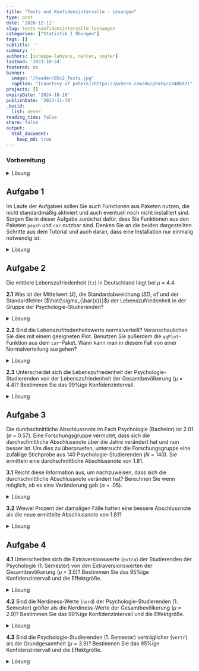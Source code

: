 ```yaml
---
title: "Tests und Konfidenzintervalle - Lösungen" 
type: post
date: '2020-12-11' 
slug: tests-konfidenzintervalle-loesungen
categories: ["Statistik I Übungen"] 
tags: [] 
subtitle: ''
summary: '' 
authors: [scheppa-lahyani, nehler, vogler] 
lastmod: '2023-10-24'
featured: no
banner:
  image: "/header/BSc2_Tests.jpg"
  caption: "[Courtesy of pxhere](https://pxhere.com/de/photo/1240882)"
projects: []
expiryDate: '2024-10-10'
publishDate: '2023-11-30'
_build:
  list: never
reading_time: false
share: false
output:
  html_document:
    keep_md: true
---
```


### Vorbereitung

<details><summary>Lösung</summary>

Laden Sie zunächst den Datensatz `fb23` von der pandar-Website. Alternativ können Sie die fertige R-Daten-Datei [<i class="fas fa-download"></i> hier herunterladen](/daten/fb23.rda). Beachten Sie in jedem Fall, dass die [Ergänzungen im Datensatz](/lehre/statistik-i/tests-konfidenzintervalle/#prep) vorausgesetzt werden. Die Bedeutung der einzelnen Variablen und ihre Antwortkategorien können Sie dem Dokument [Variablenübersicht](/lehre/statistik-i/variablen.pdf) entnehmen.


```r
#### Was bisher geschah: ----

# Daten laden
load(url('https://pandar.netlify.app/daten/fb23.rda'))

# Nominalskalierte Variablen in Faktoren verwandeln
fb23$hand_factor <- factor(fb23$hand,
                           levels = 1:2,
                           labels = c("links", "rechts"))

fb23$fach <- factor(fb23$fach,
                    levels = 1:5,
                    labels = c('Allgemeine', 'Biologische', 'Entwicklung',
                               'Klinische', 'Diag./Meth.'))

fb23$ziel <- factor(fb23$ziel,
                    levels = 1:4,
                    labels = c("Wirtschaft", "Therapie", "Forschung", "Andere"))

fb23$wohnen <- factor(fb23$wohnen, 
                      levels = 1:4, 
                      labels = c("WG", "bei Eltern", "alleine", "sonstiges"))

# Weitere Standardisierugen
fb23$nerd_std <- scale(fb23$nerd)
fb23$neuro_std <- scale(fb23$neuro)
```

Prüfen Sie zur Sicherheit, ob alles funktioniert hat:


```r
dim(fb23)
```

```
## [1] 179  43
```

```r
str(fb23)
```

```
## 'data.frame':	179 obs. of  43 variables:
##  $ mdbf1_pre  : int  4 2 4 NA 3 3 2 3 3 2 ...
##  $ mdbf2_pre  : int  2 2 3 3 3 2 3 2 2 1 ...
##  $ mdbf3_pre  : int  3 4 2 2 2 3 3 1 2 2 ...
##  $ mdbf4_pre  : int  2 2 1 2 1 1 3 2 3 3 ...
##  $ mdbf5_pre  : int  3 2 3 2 2 1 3 3 2 4 ...
##  $ mdbf6_pre  : int  2 1 2 2 2 2 2 3 2 2 ...
##  $ mdbf7_pre  : int  4 3 3 1 1 2 2 3 3 3 ...
##  $ mdbf8_pre  : int  3 2 3 2 3 3 2 3 3 2 ...
##  $ mdbf9_pre  : int  2 4 1 2 3 3 4 2 2 3 ...
##  $ mdbf10_pre : int  3 2 3 3 2 4 2 2 2 2 ...
##  $ mdbf11_pre : int  3 2 1 2 2 1 3 1 2 4 ...
##  $ mdbf12_pre : int  1 1 2 3 2 2 2 3 3 2 ...
##  $ lz         : num  5.4 3.4 4.4 4.4 6.4 5.6 5.4 5 4.8 6 ...
##  $ extra      : num  3.5 3 4 3 4 4.5 3.5 3.5 2.5 3 ...
##  $ vertr      : num  1.5 3 3.5 4 4 4.5 4 4 3 3.5 ...
##  $ gewis      : num  4.5 4 5 3.5 3.5 4 4.5 2.5 3.5 4 ...
##  $ neuro      : num  5 5 2 4 3.5 4.5 3 2.5 4.5 4 ...
##  $ offen      : num  5 5 4.5 3.5 4 4 5 4.5 4 3 ...
##  $ prok       : num  1.8 3.1 1.5 1.6 2.7 3.3 2.2 3.4 2.4 3.1 ...
##  $ nerd       : num  4.17 3 2.33 2.83 3.83 ...
##  $ grund      : chr  "Berufsziel" "Interesse am Menschen" "Interesse und Berufsaussichten" "Wissenschaftliche Ergänzung zu meinen bisherigen Tätigkeiten (Arbeit in der psychiatrischen Akutpflege, Gestalt"| __truncated__ ...
##  $ fach       : Factor w/ 5 levels "Allgemeine","Biologische",..: 4 4 4 4 4 4 NA 4 4 NA ...
##  $ ziel       : Factor w/ 4 levels "Wirtschaft","Therapie",..: 2 2 2 2 2 2 NA 4 2 2 ...
##  $ wissen     : int  5 4 5 4 2 3 NA 4 3 3 ...
##  $ therap     : int  5 5 5 5 4 5 NA 3 5 5 ...
##  $ lerntyp    : num  3 3 1 3 3 1 NA 1 3 3 ...
##  $ hand       : int  2 2 2 2 2 2 NA 2 1 2 ...
##  $ job        : int  1 1 1 1 2 2 NA 2 1 2 ...
##  $ ort        : int  2 1 1 1 1 2 NA 1 1 2 ...
##  $ ort12      : int  2 1 2 2 2 1 NA 2 2 1 ...
##  $ wohnen     : Factor w/ 4 levels "WG","bei Eltern",..: 4 1 1 1 1 2 NA 3 3 2 ...
##  $ uni1       : num  0 1 0 1 0 0 0 0 0 0 ...
##  $ uni2       : num  1 1 1 1 1 1 0 1 1 1 ...
##  $ uni3       : num  0 1 0 0 1 0 0 1 1 0 ...
##  $ uni4       : num  0 1 0 1 0 0 0 0 0 0 ...
##  $ attent_pre : int  6 6 6 6 6 6 NA 4 5 5 ...
##  $ gs_post    : num  3 2.75 4 2.5 3.75 NA 4 2.75 3.75 2.5 ...
##  $ wm_post    : num  2 1 3.75 2.75 3 NA 3.25 2 3.25 2 ...
##  $ ru_post    : num  2.25 1.5 3.75 3.5 3 NA 3.5 2.75 2.75 2.75 ...
##  $ attent_post: int  6 5 6 6 6 NA 6 4 5 3 ...
##  $ hand_factor: Factor w/ 2 levels "links","rechts": 2 2 2 2 2 2 NA 2 1 2 ...
##  $ nerd_std   : num [1:179, 1] 1.797 -0.0516 -1.108 -0.3157 1.2688 ...
##   ..- attr(*, "scaled:center")= num 3.03
##   ..- attr(*, "scaled:scale")= num 0.631
##  $ neuro_std  : num [1:179, 1] 1.68 1.68 -1.383 0.659 0.148 ...
##   ..- attr(*, "scaled:center")= num 3.35
##   ..- attr(*, "scaled:scale")= num 0.979
```

Der Datensatz besteht aus 179 Zeilen (Beobachtungen) und 43 Spalten (Variablen). Falls Sie weitere eigene Variablen erstellt haben, kann die Spaltenzahl natürlich abweichen.

</details>


## Aufgabe 1

Im Laufe der Aufgaben sollen Sie auch Funktionen aus Paketen nutzen, die nicht standardmäßig aktiviert und auch eventuell noch nicht installiert sind. Sorgen Sie in dieser Aufgabe zunächst dafür, dass Sie Funktionen aus den Paketen `psych` und `car` nutzbar sind. Denken Sie an die beiden dargestellten Schritte aus dem Tutorial und auch daran, dass eine Installation nur einmalig notwendig ist. 

<details><summary>Lösung</summary>

Installieren aller wichtigen Packages. Beachten Sie, dass das `psych` Paket eventuell schon im Tutorial installiert wurde, weshalb Sie dies nicht nochmal machen müssen.


```r
install.packages("psych")
install.packages("car")
```

Damit die Funktionen ansprechbar sind, müssen die Pakete auch noch mittels `library` aktiviert werden.


```r
library(psych)
library(car)
```

</details>


## Aufgabe 2

Die mittlere Lebenszufriedenheit (`lz`) in Deutschland liegt bei $\mu$ = 4.4.

**2.1** Was ist der Mittelwert ($\bar{x}$), die Standardabweichung (*SD*, $\hat\sigma$) und der Standardfehler ($\hat{\sigma_{\bar{x}}}$) der Lebenszufriedenheit in der Gruppe der Psychologie-Studierenden?

<details><summary>Lösung</summary>

**Variante 1**:


```r
mean_lz <- mean(fb23$lz, na.rm = T) #Mittelwert
mean_lz
```

```
## [1] 5.120904
```

```r
sd_lz <- sd(fb23$lz, na.rm = T) #Standardabweichung
sd_lz
```

```
## [1] 1.054893
```

```r
n_lz <- length(na.omit(fb23$lz)) #Stichprobengröße
se_lz <- sd_lz / sqrt(n_lz) #Standardfehler
se_lz
```

```
## [1] 0.07929061
```

* Der Mittelwert der Lebenszufriedenheit in der Stichprobe liegt bei 5.121.
* Die Standardabweichung der Lebenszufriedenheit beträgt 1.055.
* Der Standardfehler der Lebenszufriedenheit beträgt 0.079.

**Variante 2**:


```r
describe(fb23$lz) #Funktion aus Paket "psych"
```

```
##    vars   n mean   sd median trimmed  mad min max range  skew
## X1    1 177 5.12 1.05    5.4    5.19 0.89 1.4   7   5.6 -0.75
##    kurtosis   se
## X1     0.58 0.08
```

</details>



**2.2** Sind die Lebenszufriedenheitswerte normalverteilt? Veranschaulichen Sie dies mit einem geeigneten Plot. Benutzen Sie außerdem die `qqPlot`-Funktion aus dem `car`-Paket. Wann kann man in diesem Fall von einer Normalverteilung ausgehen?

<details><summary>Lösung</summary>


```r
#geeigneter Plot: QQ-Plot. Alle Punkte sollten auf einer Linie liegen.
qqnorm(fb23$lz)
qqline(fb23$lz)
```

![](/lehre/statistik-i/tests-konfidenzintervalle-loesungen_files/figure-html/unnamed-chunk-7-1.png)<!-- -->

```r
#Die qqPlot-Funktion zeichnet ein Konfidenzintervall in den QQ-Plot. Dies macht es für Betrachter:innen einfacher zu entscheiden, ob alle Punkte in etwa auf einer Linie liegen. Die Punkte sollten nicht außerhalb der blauen Linien liegen.
qqPlot(fb23$lz)
```

![](/lehre/statistik-i/tests-konfidenzintervalle-loesungen_files/figure-html/unnamed-chunk-7-2.png)<!-- -->

```
## [1] 19 98
```
Beide Darstellungsweisen des QQ-Plot weisen darauf hin, dass die Daten **nicht** normalverteilt sind.

</details>



**2.3** Unterscheidet sich die Lebenszufriedenheit der Psychologie-Studierenden von der Lebenszufriedenheit der Gesamtbevölkerung ($\mu$ = 4.4)? Bestimmen Sie das 99%ige Konfidenzintervall.

<details><summary>Lösung</summary>

Da die Varianz der Grundgesamtheit nicht bekannt ist, wird ein t-Test herangezogen.
Obwohl keine Normalverteilung vorliegt, können wir aufgrund des *zentralen Grenzwertsatzes* trotzdem einen t-Test rechnen.

**Hypothesengenerierung:**

$\alpha$ = .01 

$H_0$: Die durchschnittliche Lebenzufriedenheit der Psychologie-Studierenden $\mu_1$ unterscheidet sich nicht von der Lebenszufriedenheit der Gesamtbevölkerung $\mu_0$.

$H_0$: $\mu_0$ $=$ $\mu_1$

$H_1$: Die durchschnittliche Lebenzufriedenheit der Psychologie-Studierenden $\mu_1$ unterscheidet sich von der Lebenszufriedenheit der Gesamtbevölkerung $\mu_0$.

$H_1$: $\mu_0$ $\neq$ $\mu_1$


```r
t.test(fb23$lz, mu=4.4)
```

```
## 
## 	One Sample t-test
## 
## data:  fb23$lz
## t = 9.0919, df = 176, p-value < 2.2e-16
## alternative hypothesis: true mean is not equal to 4.4
## 95 percent confidence interval:
##  4.964421 5.277387
## sample estimates:
## mean of x 
##  5.120904
```

```r
t.test(fb23$lz, mu=4.4, conf.level = 0.99) #Default ist 95%, deshalb erhöhen wir auf 99%
```

```
## 
## 	One Sample t-test
## 
## data:  fb23$lz
## t = 9.0919, df = 176, p-value < 2.2e-16
## alternative hypothesis: true mean is not equal to 4.4
## 99 percent confidence interval:
##  4.914427 5.327381
## sample estimates:
## mean of x 
##  5.120904
```

Zuvor ist uns aufgefallen, dass die Lebenszufriedenheit nicht normalskaliert ist.
Außerdem haben wir gelernt das ab *n* > 30 der zentrale Grenzwertsatz greift. Es
gibt aber auch noch die Möglichkeit auf einen Test mit weniger strengen Voraussetzungen zurückzugreifen. Dafür büßen wir etwas Power ($1 - \beta$) ein. Das heißt, wenn ein Effekt vorliegt ist es schwerer (unwahrscheinlicher) diesen nachzuweisen.
Einen solchen Test lernt ihr im nächsten Kapitel kennen und der
Vollständigkeit halber werden wir in hier vorrechnen. Dabei handelt es sich um den Wilcoxon-Test.


```r
wilcox.test(fb23$lz, mu = 4.4, conf.level = 0.99) #gleiche Argumente wie beim t-Test
```

```
## 
## 	Wilcoxon signed rank test with continuity correction
## 
## data:  fb23$lz
## V = 12005, p-value = 1.644e-13
## alternative hypothesis: true location is not equal to 4.4
```

Auch dieser Test fällt signifikant aus. Daraus können wir schließen:

Mit einer Irrtumswahrscheinlichkeit von 5% kann die $H_0$ verworfen werden. Die Psychologie-Studierenden unterscheiden sich in ihrer Lebenszufriedenheit von der Gesamtbevölkerung. 

</details>



## Aufgabe 3

Die durchschnittliche Abschlussnote im Fach Psychologie (Bachelor) ist 2.01 ($\sigma$ = 0.57). Eine Forschungsgruppe vermutet, dass sich die durchschnittliche Abschlussnote über die Jahre verändert hat und nun besser ist. Um dies zu überpruefen, untersucht die Forschungsgruppe eine zufällige Stichprobe aus 140 Psychologie-Studierenden (*N* = 140). Sie ermitteln eine durchschnittliche Abschlussnote von 1.81.

**3.1** Reicht diese Information aus, um nachzuweisen, dass sich die durchschnittliche Abschlussnote verändert hat? Berechnen Sie wenn möglich, ob es eine Veränderung gab ($\alpha$ = .05).

<details><summary>Lösung</summary>

Ja, diese Informationen reichen aus. Die Standardabweichung der Stichprobe wird nicht benötigt.

**Hypothesengenerierung:**

$\alpha$ = .05 

$H_0$: Die durchschnittliche Abschlussnote der Psychologie-Studierenden $\mu_1$ ist schlechter oder gleich groß wie zuvor ($\mu_0$).

$H_0$: $\mu_0$ $\leq$ $\mu_1$

$H_1$: Die durchschnittliche Abschlussnote der Psychologie-Studierenden $\mu_1$ ist besser als zuvor ($\mu_0$).

$H_1$: $\mu_0$ $>$ $\mu_1$


```r
mean_note <- 2.01 #Mittelwert alt
mean_sd <- 0.57 #Standardabweichung alt
n_new_note <- 140 #Stichprobengröße
new_mean_note <- 1.81 #Mittelwert neu
se_mean_note <- 0.57/sqrt(n_new_note) #Standardfehler
z_note <- abs((new_mean_note - mean_note)/se_mean_note) #empirischer z-Wert
z_note
```

```
## [1] 4.151635
```

```r
z_krit <- qnorm(1 - .05) #kritischer z-Wert
z_krit
```

```
## [1] 1.644854
```

```r
z_note > z_krit #Signifikanzentscheidung
```

```
## [1] TRUE
```

Mit einer Irrtumswahrscheinlichkeit von 5% wird die $H_0$ (keine Veränderung) verworfen. Die Abschlussnote hat sich über die Jahre verbessert.

</details>



**3.2** Wieviel Prozent der damaligen Fälle hatten eine bessere Abschlussnote als die neue ermittelte Abschlussnote von 1.81?

<details><summary>Lösung</summary>




```r
pnorm(q = 1.81, mean = 2.01, sd = .57, lower.tail = T)*100
```

```
## [1] 36.28402
```

Nur 36.28% der Fälle hatten eine bessere Abschlussnote als 1.81. Dies unterstützt das Ergebnis, dass sich der neue Wert von dem bisherigen Mittelwert unterscheidet.  

</details>



## Aufgabe 4

**4.1** Unterscheiden sich die Extraversionswerte (`extra`) der Studierenden der Psychologie (1. Semester) von den Extraversionswerten der Gesamtbevölkerung ($\mu$ = 3.5)? Bestimmen Sie das 95%ige Konfidenzintervall und die Effektgröße.

<details><summary>Lösung</summary>

**Hypothesengenerierung:**

$\alpha$ = .05 

$H_0$: Die durchschnittlichen Extraversionswerte der Psychologie-Studierenden $\mu_1$ unterscheiden sich nicht von den Werten der Gesamtbevölkerung $\mu_0$.

$H_0$: $\mu_0$ $=$ $\mu_1$

$H_1$: Die durchschnittlichen Extraversionswerte der Psychologie-Studierenden $\mu_1$ unterscheiden sich von den Werten der Gesamtbevölkerung $\mu_0$.

$H_1$: $\mu_0$ $\neq$ $\mu_1$


```r
t.test(fb23$extra, mu = 3.5)
```

```
## 
## 	One Sample t-test
## 
## data:  fb23$extra
## t = -3.4235, df = 178, p-value = 0.0007673
## alternative hypothesis: true mean is not equal to 3.5
## 95 percent confidence interval:
##  3.134515 3.401798
## sample estimates:
## mean of x 
##  3.268156
```



Mit einer Irrtumswahrscheinlichkeit von 5% kann die $H_0$ verworfen werden. Die Psychologie-Studierenden unterscheiden sich in ihrer Extraversion von der Gesamtbevölkerung. 
Das 95%-ige Konfidenzintervall liegt zwischen 3.13 und 3.4. Das bedeutet, dass in 95% der Fälle in einer wiederholten Ziehung aus der Grundgesamtheit die mittleren Extraversionswerte zwischen 3.13 und 3.4 liegen.

**Effektgröße:**


```r
mean_extra <- mean(fb23$extra, na.rm = T) #Mittlere Extraversion der Stichprobe
sd_extra <- sd(fb23$extra, na.rm = T) #Stichproben SD (Populationsschätzer)
mean_Popu_extra <- 3.5 #Mittlere Extraversion der Grundgesamtheit
d1 <- abs((mean_extra - mean_Popu_extra) / sd_extra) #abs(), da Betrag
d1
```

```
## [1] 0.2558808
```

Die Effektgröße ist mit 0.26 nach Cohen (1988) als klein einzuordnen.

</details>



**4.2** Sind die Nerdiness-Werte (`nerd`) der Psychologie-Studierenden (1. Semester) größer als die Nerdiness-Werte der Gesamtbevölkerung ($\mu$ = 2.9)? Bestimmen Sie das 99%ige Konfidenzintervall und die Effektgröße.

<details><summary>Lösung</summary>

**Hypothesengenerierung:**

$\alpha$ = .01 

$H_0$: Die durchschnittlichen Nerdiness-Werte der Psychologie-Studierenden $\mu_1$ sind geringer oder gleich gross wie die Werte der Gesamtbevölkerung $\mu_0$.

$H_0$: $\mu_0$ $\geq$ $\mu_1$

$H_1$: Die durchschnittlichen Nerdiness-Werte der Psychologie-Studierenden $\mu_1$ sind groesser als die Werte der Gesamtbevölkerung $\mu_0$.

$H_1$: $\mu_0$ $<$ $\mu_1$


```r
t.test(fb23$nerd, mu = 2.9, alternative = "greater", conf.level = 0.99)
```

```
## 
## 	One Sample t-test
## 
## data:  fb23$nerd
## t = 2.8109, df = 178, p-value = 0.002747
## alternative hypothesis: true mean is greater than 2.9
## 99 percent confidence interval:
##  2.921858      Inf
## sample estimates:
## mean of x 
##  3.032588
```



Mit einer Irrtumswahrscheinlichkeit von 5% kann die $H_0$ verworfen werden. Die Psychologie-Studierenden haben höhere Nerdiness-Werte im Vergleich zur Gesamtbevölkerung.


**Effektgröße:**


```r
mean_nerd <- mean(fb23$nerd, na.rm = T) #Mittlere Nerdiness der Stichprobe
sd_nerd <- sd(fb23$nerd, na.rm = T) #Stichproben SD (Populationsschätzer)
mean_Popu_nerd <- 2.9 #Mittlere Nerdiness der Grundgesamtheit
d2 <- abs((mean_nerd - mean_Popu_nerd) / sd_nerd) #abs(), da Betrag
d2
```

```
## [1] 0.2100938
```

Die Effektgröße ist mit 0.21 nach Cohen als klein einzuordnen.

</details>



**4.3** Sind die Psychologie-Studierenden (1. Semester) verträglicher (`vertr`) als die Grundgesamtheit ($\mu$ = 3.9)? Bestimmen Sie das 95%ige Konfidenzintervall und die Effektgröße.

<details><summary>Lösung</summary>

**Hypothesengenerierung:**

$\alpha$ = .05 

$H_0$: Die durchschnittlichen Verträglichkeitswerte der Psychologie-Studierenden $\mu_1$ sind geringer oder gleich gross wie die Werte der Gesamtbevölkerung $\mu_0$.

$H_0$: $\mu_0$ $\geq$ $\mu_1$

$H_1$: Die durchschnittlichen Verträglichkeitswerte der Psychologie-Studierenden $\mu_1$ sind größer als die Werte der Gesamtbevölkerung $\mu_0$.

$H_1$: $\mu_0$ $<$ $\mu_1$


```r
t.test(fb23$vertr, mu = 3.9, alternative = "greater")
```

```
## 
## 	One Sample t-test
## 
## data:  fb23$vertr
## t = -7.0875, df = 177, p-value = 1
## alternative hypothesis: true mean is greater than 3.9
## 95 percent confidence interval:
##  3.361644      Inf
## sample estimates:
## mean of x 
##  3.463483
```



Mit einer Irrtumswahrscheinlichkeit von 5% kann die $H_0$ verworfen werden. Die Psychologie-Studierenden haben höhere Verträglichkeitswerte im Vergleich zur Gesamtbevölkerung.
Das 95%-ige Konfidenzintervall liegt zwischen 3.36 und $\infty$ (außerhalb des definierten Wertebereichs). Das bedeutet, dass in 95% der Fälle in einer wiederholten Ziehung aus der Grundgesamtheit die mittleren Verträglichkeitswerte zwischen 3.36 und $\infty$ (außerhalb des definierten Wertebereichs) liegen.

**Effektgröße:**


```r
mean_vertr <- mean(fb23$vertr, na.rm = T) #Mittlere Verträglichkeit der Stichprobe
sd_vertr <- sd(fb23$vertr, na.rm = T) #Stichproben SD (Populationsschätzer)
mean_Popu_vertr <- 3.9 #Mittlere Verträglichkeit der Grundgesamtheit
d3 <- abs((mean_vertr - mean_Popu_vertr) / sd_vertr) #abs(), da Betrag
d3
```

```
## [1] 0.5312277
```

Die Effektgröße ist mit 0.53 nach Cohen (1988) als mittel einzuordnen.
